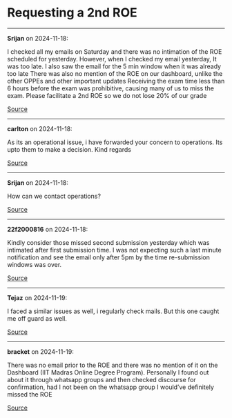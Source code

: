 # Requesting a 2nd ROE


---

**Srijan** on 2024-11-18:

I checked all my emails on Saturday and there was no intimation of the ROE scheduled for yesterday. However, when I checked my email yesterday, It was too late. I also saw the email for the 5 min window when it was already too late
There was also no mention of the ROE on our dashboard, unlike the other OPPEs and other important updates
Receiving the exam time less than 6 hours before the exam was prohibitive, causing many of us to miss the exam.
Please facilitate a 2nd ROE so we do not lose 20% of our grade

[Source](https://discourse.onlinedegree.iitm.ac.in/t/requesting-a-2nd-roe/156771/1)

---

**carlton** on 2024-11-18:

As its an operational issue, i have forwarded your concern to operations. Its upto them to make a decision.
Kind regards

[Source](https://discourse.onlinedegree.iitm.ac.in/t/requesting-a-2nd-roe/156771/2)

---

**Srijan** on 2024-11-18:

How can we contact operations?

[Source](https://discourse.onlinedegree.iitm.ac.in/t/requesting-a-2nd-roe/156771/4)

---

**22f2000816** on 2024-11-18:

Kindly consider those missed second submission yesterday which was intimated after first submission time. I was not expecting such a last minute notification and see the email only after 5pm by the time re-submission windows was over.

[Source](https://discourse.onlinedegree.iitm.ac.in/t/requesting-a-2nd-roe/156771/5)

---

**Tejaz** on 2024-11-19:

I faced a similar issues as well, i regularly check mails. But this one caught me off guard as well.

[Source](https://discourse.onlinedegree.iitm.ac.in/t/requesting-a-2nd-roe/156771/6)

---

**bracket** on 2024-11-19:

There was no email prior to the ROE and there was no mention of it on the Dashboard (IIT Madras Online Degree Program).
Personally I found out about it through whatsapp groups and then checked discourse for confirmation, had I not been on the whatsapp group I would’ve definitely missed the ROE

[Source](https://discourse.onlinedegree.iitm.ac.in/t/requesting-a-2nd-roe/156771/7)